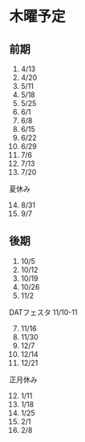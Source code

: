 # 木曜予定

## 前期

1. 4/13
2. 4/20
3. 5/11
4. 5/18
5. 5/25
6. 6/1
7. 6/8
8. 6/15
9. 6/22
10. 6/29
11. 7/6
12. 7/13
13. 7/20

夏休み

14. 8/31
15. 9/7

## 後期

1. 10/5
2. 10/12
3. 10/19
4. 10/26
5. 11/2

DATフェスタ 11/10-11

7. 11/16
8. 11/30
9. 12/7
10. 12/14
11. 12/21

正月休み

12. 1/11
13. 1/18
14. 1/25
15. 2/1
16. 2/8

